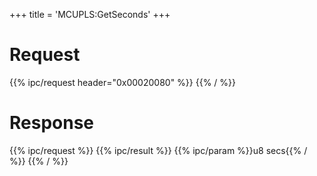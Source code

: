 +++
title = 'MCUPLS:GetSeconds'
+++

# Request

{{% ipc/request header="0x00020080" %}}
{{% / %}}

# Response

{{% ipc/request %}}
{{% ipc/result %}}
{{% ipc/param %}}u8 secs{{% / %}}
{{% / %}}
